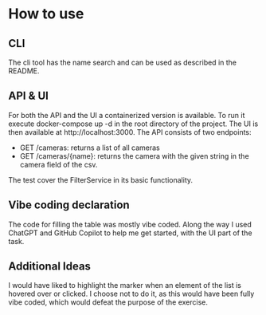 ﻿# How to use 
## CLI
The cli tool has the name search and can be used as described in the README. 
## API & UI
For both the API and the UI a containerized version is available. To run it execute docker-compose up -d in the root directory of the project.
The UI is then available at http://localhost:3000. The API consists of two endpoints:
- GET /cameras: returns a list of all cameras
- GET /cameras/{name}: returns the camera with the given string in the camera field of the csv.

The test cover the FilterService in its basic functionality. 

## Vibe coding declaration
The code for filling the table was mostly vibe coded. 
Along the way I used ChatGPT and GitHub Copilot to help me get started, with the UI part of the task.

## Additional Ideas
I would have liked to highlight the marker when an element of the list is hovered over or clicked. 
I choose not to do it, as this would have been fully vibe coded, which would defeat the purpose of the exercise.